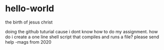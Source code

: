 # hello-world
the birth of jesus christ

doing the github tuturial cause i dont know how
to do my assignment. how do i create a one line shell script that 
compiles and runs a file? please send help
-mags from 2020
